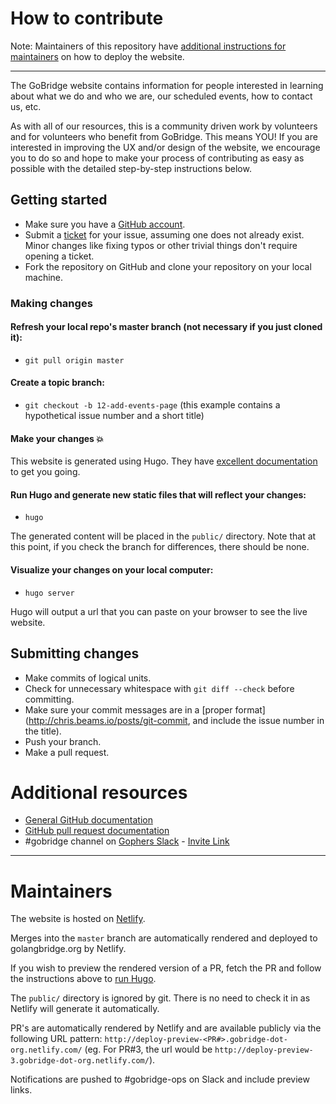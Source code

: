 # How to contribute

Note: Maintainers of this repository have [additional instructions for maintainers](#maintainers) on how to deploy the website.

----------
The GoBridge website contains information for people interested in learning about what we do and who we are, our scheduled events, how to contact us, etc.

As with all of our resources, this is a community driven work by volunteers and for volunteers who benefit from GoBridge. This means YOU! If you are interested in improving the UX and/or design of the website, we encourage you to do so and hope to make your process of contributing as easy as possible with the detailed step-by-step instructions below.

## Getting started

* Make sure you have a [GitHub account](https://github.com/signup/free).
* Submit a [ticket](https://github.com/gobridge/gobridge.github.io/issues) for your issue, assuming one does not already exist. Minor changes like fixing typos or other trivial things don't require opening a ticket.
* Fork the repository on GitHub and clone your repository on your local machine.

### Making changes

#### Refresh your local repo's master branch (not necessary if you just cloned it):

* ```git pull origin master```

#### Create a topic branch:

* ```git checkout -b 12-add-events-page``` (this example contains a hypothetical issue number and a short title)

#### Make your changes :boom:

This website is generated using Hugo. They have [excellent documentation](https://gohugo.io/overview/introduction/) to get you going.

####  <a name="runhugo"></a> Run Hugo and generate new static files that will reflect your changes:
* ```hugo ```

The generated content will be placed in the `public/` directory. Note that at this point, if you check the branch for differences, there should be none.

#### Visualize your changes on your local computer:
* ```hugo server```

Hugo will output a url that you can paste on your browser to see the live website.

## Submitting changes

* Make commits of logical units.
* Check for unnecessary whitespace with `git diff --check` before committing.
* Make sure your commit messages are in a [proper format](http://chris.beams.io/posts/git-commit, and include the issue number in the title).
* Push your branch.
* Make a pull request.

# Additional resources

* [General GitHub documentation](http://help.github.com/)
* [GitHub pull request documentation](http://help.github.com/send-pull-requests/)
* #gobridge channel on [Gophers Slack](https://gophers.slack.com/messages/gobridge) - [Invite Link](https://gophersinvite.herokuapp.com/)

---

# Maintainers

The website is hosted on [Netlify](https://app.netlify.com/sites/gobridge-dot-org).

Merges into the `master` branch are automatically rendered and deployed to golangbridge.org by Netlify.

If you wish to preview the rendered version of a PR, fetch the PR and follow the instructions above to [run Hugo](#runhugo).

The `public/` directory is ignored by git. There is no need to check it in as Netlify will generate it automatically.

PR's are automatically rendered by Netlify and are available publicly via the following URL pattern: `http://deploy-preview-<PR#>.gobridge-dot-org.netlify.com/` (eg. For PR#3, the url would be `http://deploy-preview-3.gobridge-dot-org.netlify.com/`).

Notifications are pushed to #gobridge-ops on Slack and include preview links.
